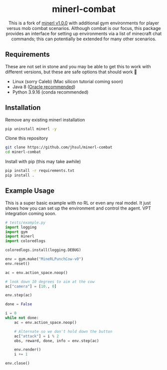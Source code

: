 <h1 align="center">
minerl-combat
</h1>
<p align="center">
This is a fork of <a href="https://github.com/minerllabs/minerl">minerl v1.0.0</a> with additional gym environments for player versus mob combat scenarios. Although combat is our focus, this package provides an interface for setting up environments via a list of minecraft chat commands; this can potentially be extended for many other scenarios.
</p>

## Requirements

These are not set in stone and you may be able to get this to work with different versions, but these are safe options that should work 🤞

- Linux (sorry Caleb) (Mac silicon tutorial coming soon)
- Java 8 ([Oracle recommended](https://www.oracle.com/java/technologies/javase/javase8-archive-downloads.html))
- Python 3.9.16 (conda recommended)

## Installation

Remove any existing minerl installation

```sh
pip uninstall minerl -y
```

Clone this repository

```sh
git clone https://github.com/jhsul/minerl-combat
cd minerl-combat
```

Install with pip (this may take awhile)

```sh
pip install -r requirements.txt
pip install .
```

## Example Usage

This is a super basic example with no RL or even any real model. It just shows how you can set up the environment and control the agent. VPT integration coming soon.

```python
# tests/example.py
import logging
import gym
import minerl
import coloredlogs

coloredlogs.install(logging.DEBUG)

env = gym.make("MineRLPunchCow-v0")
env.reset()

ac = env.action_space.noop()

# look down 10 degrees to aim at the cow
ac["camera"] = [10., 0]

env.step(ac)

done = False

i = 0
while not done:
    ac = env.action_space.noop()

    # Alternate so we don't hold down the button
    ac["attack"] = i % 2
    obs, reward, done, info = env.step(ac)

    env.render()
    i += 1

env.close()

```
